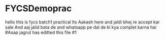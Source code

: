 # FYCSDemoprac

hello this is fycs batch1 practical
Its Aakash here and jaldi bhej re accept kar sale
And aaj jalid bata de and whatsapp pe dal de ki kya complet karna hai
#Asap
jagrut has editted this file #1
